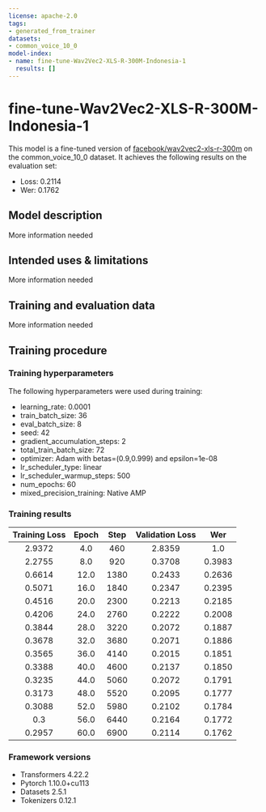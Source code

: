 ```yaml
---
license: apache-2.0
tags:
- generated_from_trainer
datasets:
- common_voice_10_0
model-index:
- name: fine-tune-Wav2Vec2-XLS-R-300M-Indonesia-1
  results: []
---
```


<!-- This model card has been generated automatically according to the information the Trainer had access to. You
should probably proofread and complete it, then remove this comment. -->

# fine-tune-Wav2Vec2-XLS-R-300M-Indonesia-1

This model is a fine-tuned version of [facebook/wav2vec2-xls-r-300m](https://huggingface.co/facebook/wav2vec2-xls-r-300m) on the common_voice_10_0 dataset.
It achieves the following results on the evaluation set:
- Loss: 0.2114
- Wer: 0.1762

## Model description

More information needed

## Intended uses & limitations

More information needed

## Training and evaluation data

More information needed

## Training procedure

### Training hyperparameters

The following hyperparameters were used during training:
- learning_rate: 0.0001
- train_batch_size: 36
- eval_batch_size: 8
- seed: 42
- gradient_accumulation_steps: 2
- total_train_batch_size: 72
- optimizer: Adam with betas=(0.9,0.999) and epsilon=1e-08
- lr_scheduler_type: linear
- lr_scheduler_warmup_steps: 500
- num_epochs: 60
- mixed_precision_training: Native AMP

### Training results

| Training Loss | Epoch | Step | Validation Loss | Wer    |
|:-------------:|:-----:|:----:|:---------------:|:------:|
| 2.9372        | 4.0   | 460  | 2.8359          | 1.0    |
| 2.2755        | 8.0   | 920  | 0.3708          | 0.3983 |
| 0.6614        | 12.0  | 1380 | 0.2433          | 0.2636 |
| 0.5071        | 16.0  | 1840 | 0.2347          | 0.2395 |
| 0.4516        | 20.0  | 2300 | 0.2213          | 0.2185 |
| 0.4206        | 24.0  | 2760 | 0.2222          | 0.2008 |
| 0.3844        | 28.0  | 3220 | 0.2072          | 0.1887 |
| 0.3678        | 32.0  | 3680 | 0.2071          | 0.1886 |
| 0.3565        | 36.0  | 4140 | 0.2015          | 0.1851 |
| 0.3388        | 40.0  | 4600 | 0.2137          | 0.1850 |
| 0.3235        | 44.0  | 5060 | 0.2072          | 0.1791 |
| 0.3173        | 48.0  | 5520 | 0.2095          | 0.1777 |
| 0.3088        | 52.0  | 5980 | 0.2102          | 0.1784 |
| 0.3           | 56.0  | 6440 | 0.2164          | 0.1772 |
| 0.2957        | 60.0  | 6900 | 0.2114          | 0.1762 |


### Framework versions

- Transformers 4.22.2
- Pytorch 1.10.0+cu113
- Datasets 2.5.1
- Tokenizers 0.12.1
